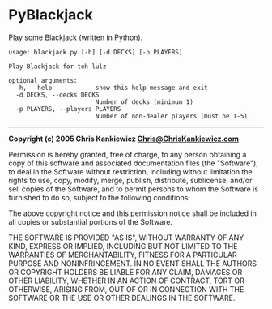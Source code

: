 PyBlackjack
===========

 Play some Blackjack (written in Python).

    usage: blackjack.py [-h] [-d DECKS] [-p PLAYERS]

    Play Blackjack for teh lulz

    optional arguments:
      -h, --help            show this help message and exit
      -d DECKS, --decks DECKS
                            Number of decks (minimum 1)
      -p PLAYERS, --players PLAYERS
                            Number of non-dealer players (must be 1-5)

-----


**Copyright (c) 2005 Chris Kankiewicz <Chris@ChrisKankiewicz.com>**

Permission is hereby granted, free of charge, to any person obtaining a copy
of this software and associated documentation files (the "Software"), to deal
in the Software without restriction, including without limitation the rights
to use, copy, modify, merge, publish, distribute, sublicense, and/or sell
copies of the Software, and to permit persons to whom the Software is
furnished to do so, subject to the following conditions:

The above copyright notice and this permission notice shall be included in
all copies or substantial portions of the Software.

THE SOFTWARE IS PROVIDED "AS IS", WITHOUT WARRANTY OF ANY KIND, EXPRESS OR
IMPLIED, INCLUDING BUT NOT LIMITED TO THE WARRANTIES OF MERCHANTABILITY,
FITNESS FOR A PARTICULAR PURPOSE AND NONINFRINGEMENT. IN NO EVENT SHALL THE
AUTHORS OR COPYRIGHT HOLDERS BE LIABLE FOR ANY CLAIM, DAMAGES OR OTHER
LIABILITY, WHETHER IN AN ACTION OF CONTRACT, TORT OR OTHERWISE, ARISING FROM,
OUT OF OR IN CONNECTION WITH THE SOFTWARE OR THE USE OR OTHER DEALINGS IN
THE SOFTWARE.
